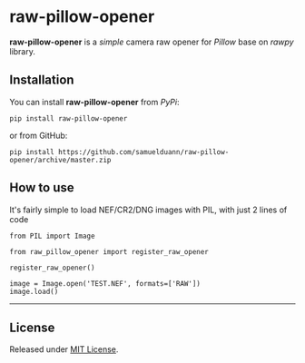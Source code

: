 # raw-pillow-opener

**raw-pillow-opener** is a *simple* camera raw opener for *Pillow* base on *rawpy* library.
## Installation

You can install **raw-pillow-opener** from *PyPi*:

`pip install raw-pillow-opener`

or from GitHub:

`pip install https://github.com/samuelduann/raw-pillow-opener/archive/master.zip`

## How to use

It's fairly simple to load NEF/CR2/DNG images with PIL, with just 2 lines of code

```
from PIL import Image

from raw_pillow_opener import register_raw_opener

register_raw_opener()

image = Image.open('TEST.NEF', formats=['RAW'])
image.load()
```

---


## License

Released under [MIT License](https://github.com/samuelduann/raw-pillow-opener/blob/master/LICENSE).

